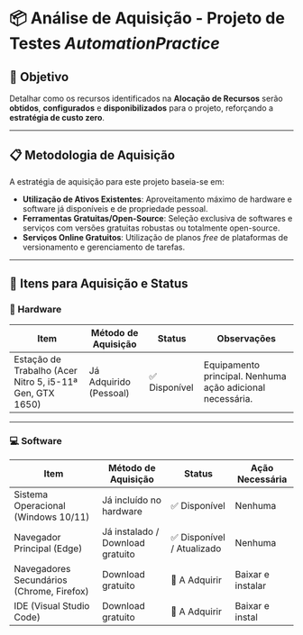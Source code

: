 # 📦 Análise de Aquisição - Projeto de Testes *AutomationPractice*

## 🎯 Objetivo

Detalhar como os recursos identificados na **Alocação de Recursos** serão **obtidos**, **configurados** e **disponibilizados** para o projeto, reforçando a **estratégia de custo zero**.

---

## 📋 Metodologia de Aquisição

A estratégia de aquisição para este projeto baseia-se em:

- **Utilização de Ativos Existentes**: Aproveitamento máximo de hardware e software já disponíveis e de propriedade pessoal.
- **Ferramentas Gratuitas/Open-Source**: Seleção exclusiva de softwares e serviços com versões gratuitas robustas ou totalmente open-source.
- **Serviços Online Gratuitos**: Utilização de planos *free* de plataformas de versionamento e gerenciamento de tarefas.

---

## 🧩 Itens para Aquisição e Status

### 🔧 Hardware

| Item                         | Método de Aquisição      | Status           | Observações                                              |
|------------------------------|--------------------------|------------------|-----------------------------------------------------------|
| Estação de Trabalho (Acer Nitro 5, i5-11ª Gen, GTX 1650) | Já Adquirido (Pessoal) | ✅ Disponível     | Equipamento principal. Nenhuma ação adicional necessária. |

---

### 💻 Software

| Item                         | Método de Aquisição                         | Status                   | Ação Necessária                           |
|------------------------------|---------------------------------------------|--------------------------|-------------------------------------------|
| Sistema Operacional (Windows 10/11) | Já incluído no hardware                    | ✅ Disponível             | Nenhuma                                   |
| Navegador Principal (Edge)   | Já instalado / Download gratuito            | ✅ Disponível / Atualizado| Nenhuma                                   |
| Navegadores Secundários (Chrome, Firefox) | Download gratuito                     | 🔽 A Adquirir             | Baixar e instalar                         |
| IDE (Visual Studio Code)     | Download gratuito                           | 🔽 A Adquirir             | Baixar e instal

